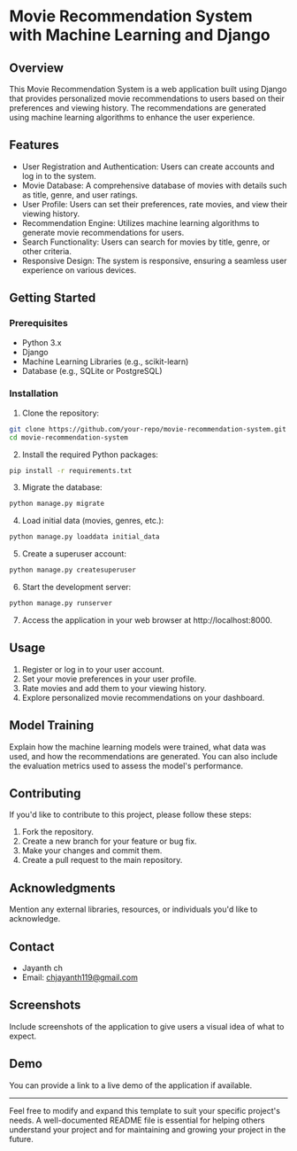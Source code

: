 # Movie Recommendation System with Machine Learning and Django

## Overview

This Movie Recommendation System is a web application built using Django that provides personalized movie recommendations to users based on their preferences and viewing history. The recommendations are generated using machine learning algorithms to enhance the user experience.

## Features

- User Registration and Authentication: Users can create accounts and log in to the system.
- Movie Database: A comprehensive database of movies with details such as title, genre, and user ratings.
- User Profile: Users can set their preferences, rate movies, and view their viewing history.
- Recommendation Engine: Utilizes machine learning algorithms to generate movie recommendations for users.
- Search Functionality: Users can search for movies by title, genre, or other criteria.
- Responsive Design: The system is responsive, ensuring a seamless user experience on various devices.

## Getting Started

### Prerequisites

- Python 3.x
- Django
- Machine Learning Libraries (e.g., scikit-learn)
- Database (e.g., SQLite or PostgreSQL)

### Installation

1. Clone the repository:

```bash
git clone https://github.com/your-repo/movie-recommendation-system.git
cd movie-recommendation-system
```

2. Install the required Python packages:

```bash
pip install -r requirements.txt
```

3. Migrate the database:

```bash
python manage.py migrate
```

4. Load initial data (movies, genres, etc.):

```bash
python manage.py loaddata initial_data
```

5. Create a superuser account:

```bash
python manage.py createsuperuser
```

6. Start the development server:

```bash
python manage.py runserver
```

7. Access the application in your web browser at http://localhost:8000.

## Usage

1. Register or log in to your user account.
2. Set your movie preferences in your user profile.
3. Rate movies and add them to your viewing history.
4. Explore personalized movie recommendations on your dashboard.

## Model Training

Explain how the machine learning models were trained, what data was used, and how the recommendations are generated. You can also include the evaluation metrics used to assess the model's performance.

## Contributing

If you'd like to contribute to this project, please follow these steps:

1. Fork the repository.
2. Create a new branch for your feature or bug fix.
3. Make your changes and commit them.
4. Create a pull request to the main repository.

## Acknowledgments

Mention any external libraries, resources, or individuals you'd like to acknowledge.

## Contact

- Jayanth ch 
- Email: chjayanth119@gmail.com

## Screenshots

Include screenshots of the application to give users a visual idea of what to expect.

## Demo

You can provide a link to a live demo of the application if available.

---

Feel free to modify and expand this template to suit your specific project's needs. A well-documented README file is essential for helping others understand your project and for maintaining and growing your project in the future.
